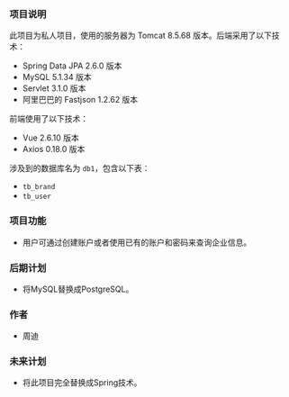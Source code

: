 ### 项目说明

此项目为私人项目，使用的服务器为 Tomcat 8.5.68 版本。后端采用了以下技术：

- Spring Data JPA 2.6.0 版本
- MySQL 5.1.34 版本
- Servlet 3.1.0 版本
- 阿里巴巴的 Fastjson 1.2.62 版本

前端使用了以下技术：

- Vue 2.6.10 版本
- Axios 0.18.0 版本

涉及到的数据库名为 `db1`，包含以下表：

- `tb_brand`
- `tb_user`

### 项目功能

- 用户可通过创建账户或者使用已有的账户和密码来查询企业信息。

### 后期计划

- 将MySQL替换成PostgreSQL。

### 作者

- 周迪

### 未来计划

- 将此项目完全替换成Spring技术。
